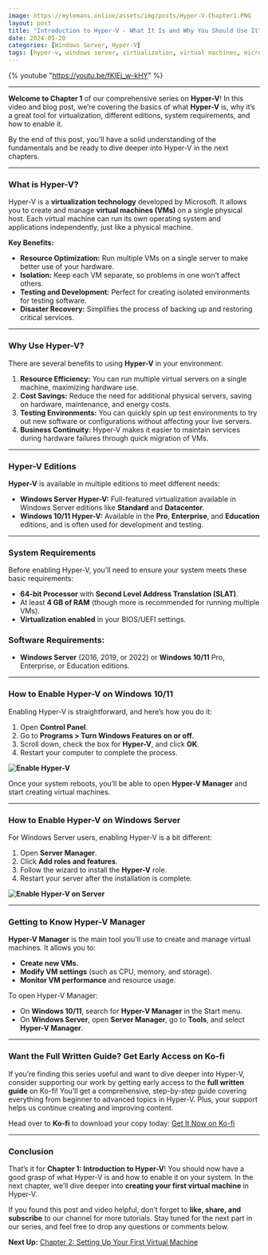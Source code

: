 ```yaml
---
image: https://mylemans.online/assets/img/posts/Hyper-V-Chapter1.PNG
layout: post
title: "Introduction to Hyper-V - What It Is and Why You Should Use It"
date: 2024-05-20
categories: [Windows Server, Hyper-V]
tags: [hyper-v, windows server, virtualization, virtual machines, microsoft]
---
```


{% youtube "https://youtu.be/fKlEj_w-kHY" %}

---

**Welcome to Chapter 1** of our comprehensive series on **Hyper-V**! In this video and blog post, we’re covering the basics of what **Hyper-V** is, why it’s a great tool for virtualization, different editions, system requirements, and how to enable it.

By the end of this post, you'll have a solid understanding of the fundamentals and be ready to dive deeper into Hyper-V in the next chapters.

---

### **What is Hyper-V?**

Hyper-V is a **virtualization technology** developed by Microsoft. It allows you to create and manage **virtual machines (VMs)** on a single physical host. Each virtual machine can run its own operating system and applications independently, just like a physical machine.

**Key Benefits:**

- **Resource Optimization:** Run multiple VMs on a single server to make better use of your hardware.
- **Isolation:** Keep each VM separate, so problems in one won’t affect others.
- **Testing and Development:** Perfect for creating isolated environments for testing software.
- **Disaster Recovery:** Simplifies the process of backing up and restoring critical services.

---

### **Why Use Hyper-V?**

There are several benefits to using **Hyper-V** in your environment:

1. **Resource Efficiency:** You can run multiple virtual servers on a single machine, maximizing hardware use.
2. **Cost Savings:** Reduce the need for additional physical servers, saving on hardware, maintenance, and energy costs.
3. **Testing Environments:** You can quickly spin up test environments to try out new software or configurations without affecting your live servers.
4. **Business Continuity:** Hyper-V makes it easier to maintain services during hardware failures through quick migration of VMs.

---

### **Hyper-V Editions**

**Hyper-V** is available in multiple editions to meet different needs:

- **Windows Server Hyper-V:** Full-featured virtualization available in Windows Server editions like **Standard** and **Datacenter**.
- **Windows 10/11 Hyper-V:** Available in the **Pro**, **Enterprise**, and **Education** editions, and is often used for development and testing.

---

### **System Requirements**

Before enabling Hyper-V, you’ll need to ensure your system meets these basic requirements:

- **64-bit Processor** with **Second Level Address Translation (SLAT)**.
- At least **4 GB of RAM** (though more is recommended for running multiple VMs).
- **Virtualization enabled** in your BIOS/UEFI settings.

### **Software Requirements:**

- **Windows Server** (2016, 2019, or 2022) or **Windows 10/11** Pro, Enterprise, or Education editions.

---

### **How to Enable Hyper-V on Windows 10/11**

Enabling Hyper-V is straightforward, and here’s how you do it:

1. Open **Control Panel**.
2. Go to **Programs > Turn Windows Features on or off**.
3. Scroll down, check the box for **Hyper-V**, and click **OK**.
4. Restart your computer to complete the process.

**![Enable Hyper-V](https://mylemans.online/assets/img/Hyper-V-Guide/Chapter-01/Chapter-01-1-5-1.png)**

Once your system reboots, you’ll be able to open **Hyper-V Manager** and start creating virtual machines.

---

### **How to Enable Hyper-V on Windows Server**

For Windows Server users, enabling Hyper-V is a bit different:

1. Open **Server Manager**.
2. Click **Add roles and features**.
3. Follow the wizard to install the **Hyper-V** role.
4. Restart your server after the installation is complete.

**![Enable Hyper-V on Server](https://mylemans.online/assets/img/Hyper-V-Guide/Chapter-01/Chapter-01-1-5.png)**

---

### **Getting to Know Hyper-V Manager**

**Hyper-V Manager** is the main tool you’ll use to create and manage virtual machines. It allows you to:

- **Create new VMs.**
- **Modify VM settings** (such as CPU, memory, and storage).
- **Monitor VM performance** and resource usage.

To open Hyper-V Manager:

- On **Windows 10/11**, search for **Hyper-V Manager** in the Start menu.
- On **Windows Server**, open **Server Manager**, go to **Tools**, and select **Hyper-V Manager**.

---

### **Want the Full Written Guide? Get Early Access on Ko-fi**

If you’re finding this series useful and want to dive deeper into Hyper-V, consider supporting our work by getting early access to the **full written guide** on Ko-fi! You’ll get a comprehensive, step-by-step guide covering everything from beginner to advanced topics in Hyper-V. Plus, your support helps us continue creating and improving content.

Head over to **Ko-fi** to download your copy today: [Get It Now on Ko-fi](https://ko-fi.com/s/4dd04dba14)

---

### **Conclusion**

That’s it for **Chapter 1: Introduction to Hyper-V**! You should now have a good grasp of what Hyper-V is and how to enable it on your system. In the next chapter, we’ll dive deeper into **creating your first virtual machine** in Hyper-V.

If you found this post and video helpful, don’t forget to **like, share, and subscribe** to our channel for more tutorials. Stay tuned for the next part in our series, and feel free to drop any questions or comments below.

**Next Up:** [Chapter 2: Setting Up Your First Virtual Machine](https://mylemans.online/posts/Hyper-V-Chapter2/)
